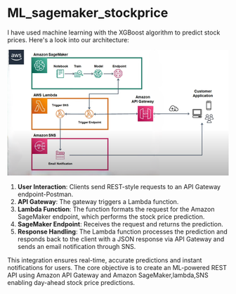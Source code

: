 # ML_sagemaker_stockprice
I have used machine learning with the XGBoost algorithm to predict stock prices. Here's a look into our architecture:

![Architecture](https://github.com/ansel9618/ML_sagemaker_stockprice/blob/main/architecture.png)

1. **User Interaction**: Clients send REST-style requests to an API Gateway endpoint-Postman.
2. **API Gateway**: The gateway triggers a Lambda function.
3. **Lambda Function**: The function formats the request for the Amazon SageMaker endpoint, which performs the stock price prediction.
4. **SageMaker Endpoint**: Receives the request and returns the prediction.
5. **Response Handling**: The Lambda function processes the prediction and responds back to the client with a JSON response via API Gateway and sends an email notification through SNS.

This integration ensures real-time, accurate predictions and instant notifications for users. The core objective is to create an ML-powered REST API using Amazon API Gateway and Amazon SageMaker,lambda,SNS enabling day-ahead stock price predictions.
